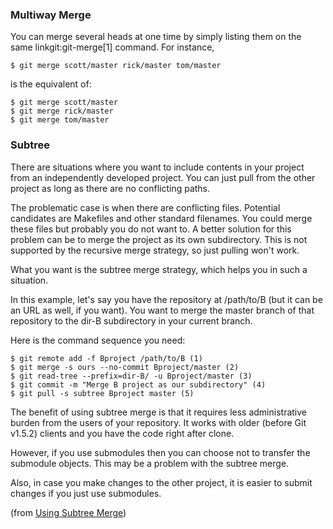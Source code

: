 ### Multiway Merge ###

You can merge several heads at one time by simply listing them on the same 
linkgit:git-merge[1] command.  For instance,

	$ git merge scott/master rick/master tom/master
	
is the equivalent of:

	$ git merge scott/master
	$ git merge rick/master
	$ git merge tom/master

### Subtree ###

There are situations where you want to include contents in your project from 
an independently developed project. You can just pull from the other project 
as long as there are no conflicting paths.

The problematic case is when there are conflicting files. Potential 
candidates are Makefiles and other standard filenames. You could merge 
these files but probably you do not want to. A better solution for this 
problem can be to merge the project as its own subdirectory. This is not 
supported by the recursive merge strategy, so just pulling won't work.

What you want is the subtree merge strategy, which helps you in such a situation.

In this example, let's say you have the repository at /path/to/B 
(but it can be an URL as well, if you want). You want to merge the master 
branch of that repository to the dir-B subdirectory in your current branch.

Here is the command sequence you need:

	$ git remote add -f Bproject /path/to/B (1)
	$ git merge -s ours --no-commit Bproject/master (2)
	$ git read-tree --prefix=dir-B/ -u Bproject/master (3)
	$ git commit -m "Merge B project as our subdirectory" (4)
	$ git pull -s subtree Bproject master (5)
	

The benefit of using subtree merge is that it requires less administrative 
burden from the users of your repository. It works with older 
(before Git v1.5.2) clients and you have the code right after clone.

However, if you use submodules then you can choose not to transfer the 
submodule objects. This may be a problem with the subtree merge.

Also, in case you make changes to the other project, it is easier to 
submit changes if you just use submodules.

(from [Using Subtree Merge](http://www.kernel.org/pub/software/scm/git/docs/howto/using-merge-subtree.html))


